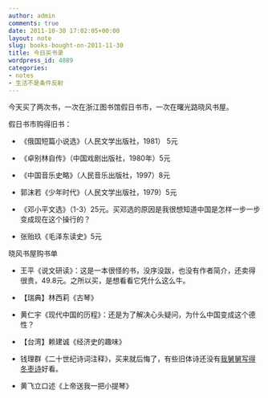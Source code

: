 ```yaml
---
author: admin
comments: true
date: 2011-10-30 17:02:05+00:00
layout: note
slug: books-bought-on-2011-11-30
title: 今日买书录
wordpress_id: 4889
categories:
- notes
- 生活不是条件反射
---
```


今天买了两次书，一次在浙江图书馆假日书市，一次在曙光路晓风书屋。





假日书市购得旧书：







  * 《俄国短篇小说选》（人民文学出版社，1981） 5元


  * 《卓别林自传》（中国戏剧出版社，1980年）5元


  * 《中国音乐史略》（人民音乐出版社，1997）8元


  * 郭沫若《少年时代》（人民文学出版社，1979）5元


  * 《邓小平文选》（1-3）25元。买邓选的原因是我很想知道中国是怎样一步一步变成现在这个操行的？


  * 张贻玖《毛泽东读史》5元





晓风书屋购书单







  * 王平《说文研读》：这是一本很怪的书，没序没跋，也没有作者简介，还卖得很贵，49.8元。之所以买，是想看看它凭什么这么牛。


  * 【瑞典】林西莉《古琴》


  * 黄仁宇《现代中国的历程》：还是为了解决心头疑问，为什么中国变成这个德性？


  * 【台湾】赖建诚《经济史的趣味》


  * 钱理群《二十世纪诗词注释》，买来就后悔了，有些旧体诗还没有[我舅舅写得冬枣诗](http://www.baibanbao.net/nonfiction/my-mother-s-brother-is-a-farmer-poet/)好看。


  * 黄飞立口述《上帝送我一把小提琴》




